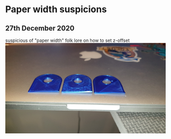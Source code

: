 # Paper width suspicions
## 27th December 2020
suspicious of "paper width" folk lore on how to set z-offset
![suspicions](/images/2020/December/27/suspicions.jpg)



